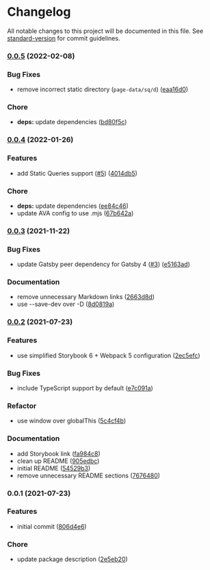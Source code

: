 # Changelog

All notable changes to this project will be documented in this file. See [standard-version](https://github.com/conventional-changelog/standard-version) for commit guidelines.

### [0.0.5](https://github.com/prismicio-community/storybook-addon-gatsby/compare/v0.0.4...v0.0.5) (2022-02-08)


### Bug Fixes

* remove incorrect static directory (`page-data/sq/d`) ([eaa16d0](https://github.com/prismicio-community/storybook-addon-gatsby/commit/eaa16d0d866256fb6a5b06e36238d6070526b69c))


### Chore

* **deps:** update dependencies ([bd80f5c](https://github.com/prismicio-community/storybook-addon-gatsby/commit/bd80f5c9dc6c7c1c57a4e7fdb35865430fe9ca1d))

### [0.0.4](https://github.com/prismicio-community/storybook-addon-gatsby/compare/v0.0.3...v0.0.4) (2022-01-26)


### Features

* add Static Queries support ([#5](https://github.com/prismicio-community/storybook-addon-gatsby/issues/5)) ([4014db5](https://github.com/prismicio-community/storybook-addon-gatsby/commit/4014db558c10a5fcaf93fd5599c167f4061dcc80))


### Chore

* **deps:** update dependencies ([ee84c46](https://github.com/prismicio-community/storybook-addon-gatsby/commit/ee84c469289e91e8776c72f93515a89546bef659))
* update AVA config to use .mjs ([67b642a](https://github.com/prismicio-community/storybook-addon-gatsby/commit/67b642aaa7e8d9f85bb08bac27bf8406dac50ed7))

### [0.0.3](https://github.com/prismicio-community/storybook-addon-gatsby/compare/v0.0.2...v0.0.3) (2021-11-22)


### Bug Fixes

* update Gatsby peer dependency for Gatsby 4 ([#3](https://github.com/prismicio-community/storybook-addon-gatsby/issues/3)) ([e5163ad](https://github.com/prismicio-community/storybook-addon-gatsby/commit/e5163ad74b71c4b51316c12466a798063a269c76))


### Documentation

* remove unnecessary Markdown links ([2663d8d](https://github.com/prismicio-community/storybook-addon-gatsby/commit/2663d8d5962d2d22fc3c1ea4ecb4bc28ae67f1ff))
* use --save-dev over -D ([8d0819a](https://github.com/prismicio-community/storybook-addon-gatsby/commit/8d0819a7db145fec124377420c977c0aea1eec49))

### [0.0.2](https://github.com/prismicio-community/storybook-addon-gatsby/compare/v0.0.1...v0.0.2) (2021-07-23)


### Features

* use simplified Storybook 6 + Webpack 5 configuration ([2ec5efc](https://github.com/prismicio-community/storybook-addon-gatsby/commit/2ec5efc72d1d7fd013fd193718e8beaad745d716))


### Bug Fixes

* include TypeScript support by default ([e7c091a](https://github.com/prismicio-community/storybook-addon-gatsby/commit/e7c091a092c5cbcc6f5c67e52eb9b591318201be))


### Refactor

* use window over globalThis ([5c4cf4b](https://github.com/prismicio-community/storybook-addon-gatsby/commit/5c4cf4b5e731413f38e29c01b9e36b4d9cfedd0f))


### Documentation

* add Storybook link ([fa984c8](https://github.com/prismicio-community/storybook-addon-gatsby/commit/fa984c86fc846247546f55158f8d7883c8b50962))
* clean up README ([905edbc](https://github.com/prismicio-community/storybook-addon-gatsby/commit/905edbcff32862b4e64acac1443f51909f14ad44))
* initial README ([54529b3](https://github.com/prismicio-community/storybook-addon-gatsby/commit/54529b3df840ae4040df9debeefbc3ff0df45447))
* remove unnecessary README sections ([7676480](https://github.com/prismicio-community/storybook-addon-gatsby/commit/767648050d368752cd0eeeaefd6eb5db314e5f2d))

### 0.0.1 (2021-07-23)


### Features

* initial commit ([806d4e6](https://github.com/prismicio-community/storybook-addon-gatsby/commit/806d4e626b0f640abf2ac7cb70886c41c0a8b0d6))


### Chore

* update package description ([2e5eb20](https://github.com/prismicio-community/storybook-addon-gatsby/commit/2e5eb20a4624566457ec81c1f4f4d0f56710796a))

